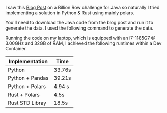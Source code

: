 I saw this [Blog Post](https://www.morling.dev/blog/one-billion-row-challenge/) on a Billion Row challenge for Java so naturally I tried implementing a solution in Python & Rust using mainly polars.  

You'll need to download the Java code from the blog post and run it to generate the data.  I used the following command to generate the data. 


Running the code on my laptop, which is equipped with an i7-1185G7 @ 3.00GHz and 32GB of RAM, I achieved the following runtimes within a Dev Container. 

| Implementation | Time | 
|----------------|------|
|        Python        |   33.76s   |
|        Python + Pandas        |   39.21s   |
|        Python + Polars        |   4.94 s   |
|        Rust + Polars        |   4.5s   |  
|       Rust STD Libray        |   18.5s  |


